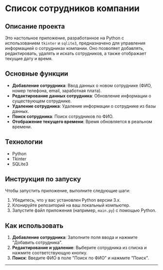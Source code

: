 # Список сотрудников компании

## Описание проекта
Это настольное приложение, разработанное на Python с использованием `tkinter` и `sqlite3`, предназначено для управления информацией о сотрудниках компании. Оно позволяет добавлять, редактировать, удалять и искать сотрудников, а также отображает текущие дату и время.

## Основные функции
- **Добавление сотрудника**: Ввод данных о новом сотруднике (ФИО, номер телефона, email, заработная плата).
- **Редактирование данных сотрудника**: Обновление информации о существующем сотруднике.
- **Удаление сотрудника**: Удаление информации о сотруднике из базы данных.
- **Поиск сотрудника**: Поиск сотрудников по ФИО.
- **Отображение текущего времени**: Время обновляется в реальном времени.

## Технологии
- Python
- Tkinter
- SQLite3

## Инструкция по запуску
Чтобы запустить приложение, выполните следующие шаги:
1. Убедитесь, что у вас установлен Python версии 3.x.
2. Клонируйте репозиторий на ваш локальный компьютер.
3. Запустите файл приложения (например, `main.py`) с помощью Python.

## Как использовать
1. **Добавление сотрудника**: Заполните поля ввода и нажмите "Добавить сотрудника".
2. **Редактирование и удаление**: Выберите сотрудника из списка и нажмите соответствующую кнопку.
3. **Поиск**: Введите ФИО в поле "Поиск по ФИО" и нажмите "Поиск".

---
